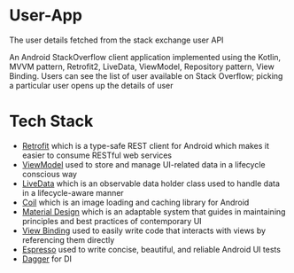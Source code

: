 # User-App
The user details fetched from the stack exchange user API

An Android StackOverflow client application implemented using the Kotlin, MVVM pattern, Retrofit2, LiveData, ViewModel, Repository pattern, View Binding.
Users can see the list of user available on Stack Overflow; picking a particular user opens up the details of user

# Tech Stack

* [Retrofit](https://square.github.io/retrofit/) which is a type-safe REST client for Android which makes it easier to consume RESTful web services
* [ViewModel](https://developer.android.com/topic/libraries/architecture/viewmodel) used to store and manage UI-related data in a lifecycle conscious way
* [LiveData](https://developer.android.com/topic/libraries/architecture/livedata) which is an observable data holder class used to handle data in a lifecycle-aware manner
* [Coil](https://github.com/coil-kt/coil) which is an image loading and caching library for Android
* [Material Design](https://material.io/develop/android/docs/getting-started/) which is an adaptable system that guides in maintaining principles and best practices of contemporary UI
* [View Binding](https://developer.android.com/topic/libraries/view-binding) used to easily write code that interacts with views by referencing them directly
* [Espresso](https://developer.android.com/training/testing/espresso) used to write concise, beautiful, and reliable Android UI tests
* [Dagger](https://developer.android.com/training/dependency-injection/dagger-android) for DI

